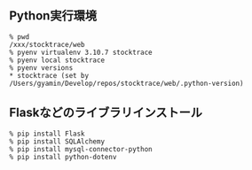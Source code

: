 
## Python実行環境
```
% pwd   
/xxx/stocktrace/web
% pyenv virtualenv 3.10.7 stocktrace
% pyenv local stocktrace
% pyenv versions
* stocktrace (set by /Users/gyamin/Develop/repos/stocktrace/web/.python-version)
```

## Flaskなどのライブラリインストール
```
% pip install Flask
% pip install SQLAlchemy
% pip install mysql-connector-python
% pip install python-dotenv
```